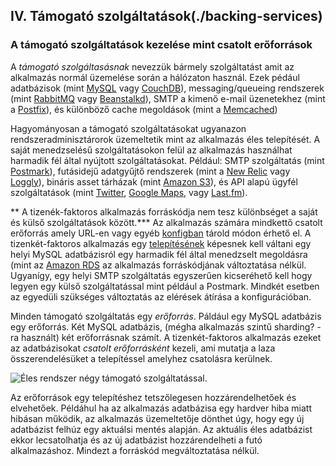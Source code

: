 ## IV. Támogató szolgáltatások(./backing-services)
### A támogató szolgáltatások kezelése mint csatolt erőforrások 

A *támogató szolgáltasásnak* nevezzük bármely szolgáltatást amit az alkalmazás normál üzemelése során a hálózaton használ. Ezek pédául adatbázisok (mint [MySQL](http://dev.mysql.com/) vagy [CouchDB](http://couchdb.apache.org/)), messaging/queueing rendszerek (mint [RabbitMQ](http://www.rabbitmq.com/) vagy [Beanstalkd](http://kr.github.com/beanstalkd/)), SMTP a kimenő e-mail üzenetekhez (mint a [Postfix](http://www.postfix.org/)), és különböző cache megoldások (mint a [Memcached](http://memcached.org/)) 

Hagyományosan a támogató szolgáltatásokat ugyanazon rendszeradminisztárorok üzemeltetik mint az alkalmazás éles telepítését. A saját menedzselésű szolgáltatásokon felül az alkalmazás használhat harmadik fél által nyújtott szolgáltatásokat. Például: SMTP szolgáltatás (mint [Postmark](http://postmarkapp.com/)), futásidejű adatgyűjtő rendszerek (mint a [New Relic](http://newrelic.com/) vagy [Loggly](http://www.loggly.com/)), bináris asset tárházak (mint [Amazon S3](http://aws.amazon.com/s3/)), és API alapú ügyfél szolgáltatások (mint [Twitter](http://dev.twitter.com/), [Google Maps](https://developers.google.com/maps/), vagy [Last.fm](http://www.last.fm/api)).

** A tizenék-faktoros alkalmazás forráskódja nem tesz különbséget a saját és külső szolgáltatások között.*** Az alkalmazás számára mindkettő csatolt erőforrás amely URL-en vagy egyéb [konfigban](./config) tárold módon érhető el. A tizenkét-faktoros alkalmazás egy [telepítésének](./codebase) képesnek kell váltani egy helyi MySQL adatbázisról egy harmadik fél által menedzselt megoldásra  (mint az [Amazon RDS](http://aws.amazon.com/rds/) az alkalmazás forráskódjának változtatása nélkül. Ugyanígy, egy helyi SMTP szolgáltatás egyszerűen kicseréhető kell hogy legyen egy külső szolgáltatással mint például a Postmark. Mindkét esetben az egyedüli szükséges változtatás az elérések átírása a konfigurációban.

Minden támogató szolgáltatás egy *erőforrás*. Páldául egy MySQL adatbázis egy erőforrás. Két MySQL adatbázis, (mégha alkalmazás szintű sharding? - ra használt) két erőforrásnak számít. A tizenkét-faktoros alkalmazás ezeket az adatbázisokat *csatolt erőforrásként* kezeli, ami mutatja a laza összerendelésüket a telepítéssel amelyhez csatolásra kerülnek.

<img src="/images/attached-resources.png" class="full" alt="Éles rendszer négy támogató szolgáltatással." />

Az erőforrások egy telepítéshez tetszőlegesen hozzárendelhetőek és elvehetőek. Példáhul ha az alkalmazás adatbázisa egy hardver hiba miatt hibásan működik, az alkalmazás üzemeltetője dönthet úgy, hogy egy új adatbázist felhúz egy aktuálsi mentés alapján. Az aktuális éles adatbázist ekkor lecsatolhatja és az új adatbázist hozzárendelheti a futó alkalmazáshoz. Mindezt a forráskód megváltoztatása nélkül. 